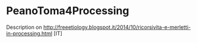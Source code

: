 PeanoToma4Processing
====================

Description on http://freeetiology.blogspot.it/2014/10/ricorsivita-e-merletti-in-processing.html [IT]
